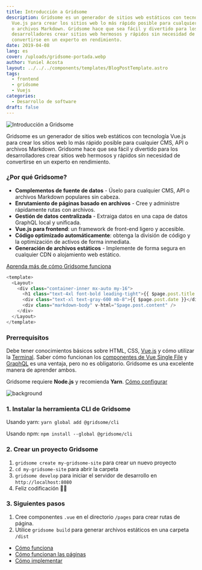 ```yaml
---
title: Introducción a Gridsome
description: Gridsome es un generador de sitios web estáticos con tecnología
  Vue.js para crear los sitios web lo más rápido posible para cualquier CMS, API
  o archivos Markdown. Gridsome hace que sea fácil y divertido para los
  desarrolladores crear sitios web hermosos y rápidos sin necesidad de
  convertirse en un experto en rendimiento.
date: 2019-04-08
lang: es
cover: /uploads/gridsome-portada.webp
author: Yuniel Acosta
layout: ../../../components/templates/BlogPostTemplate.astro
tags:
  - frontend
  - gridsome
  - Vuejs
categories:
  - Desarrollo de software
draft: false
---
```


![Introducción a Gridsome](/uploads/gridsome-portada.webp 'Introducción a Gridsome')

Gridsome es un generador de sitios web estáticos con tecnología Vue.js para crear los sitios web lo más rápido posible para cualquier CMS, API o archivos Markdown. Gridsome hace que sea fácil y divertido para los desarrolladores crear sitios web hermosos y rápidos sin necesidad de convertirse en un experto en rendimiento.

### ¿Por qué Gridsome?

- **Complementos de fuente de datos** - Úselo para cualquier CMS, API o archivos Markdown populares sin cabeza.
- **Enrutamiento de páginas basado en archivos** - Cree y administre rápidamente rutas con archivos.
- **Gestión de datos centralizada** - Extraiga datos en una capa de datos GraphQL local y unificada.
- **Vue.js para frontend**: un framework de front-end ligero y accesible.
- **Código optimizado automáticamente**: obtenga la división de código y la optimización de activos de forma inmediata.
- **Generación de archivos estáticos** - Implemente de forma segura en cualquier CDN o alojamiento web estático.

[Aprenda más de cómo Gridsome funciona](https://gridsome.org/docs/#how-it-works)

```js
<template>
  <Layout>
    <div class="container-inner mx-auto my-16">
      <h1 class="text-4xl font-bold leading-tight">{{ $page.post.title }}</h1>
      <div class="text-xl text-gray-600 mb-8">{{ $page.post.date }}</div>
      <div class="markdown-body" v-html="$page.post.content" />
    </div>
  </Layout>
</template>
```

### Prerrequisitos

Debe tener conocimientos básicos sobre HTML, CSS, [Vue.js](https://vuejs.org) y cómo utilizar la [Terminal](https://www.linode.com/docs/tools-reference/tools/using-the-terminal/). Saber cómo funcionan los [componentes de Vue Single File](https://vuejs.org/v2/guide/single-file-components.html) y [GraphQL](https://www.graphql.com/) es una ventaja, pero no es obligatorio. Gridsome es una excelente manera de aprender ambos.

Gridsome requiere **Node.js** y recomienda **Yarn**. [Cómo configurar](https://gridsome.org/docs/#prerequisites)

![background](/uploads/gridsome-stack.png)

### 1. Instalar la herramienta CLI de Gridsome

Usando yarn:
`yarn global add @gridsome/cli`

Usando npm:
`npm install --global @gridsome/cli`

### 2. Crear un proyecto Gridsome

1. `gridsome create my-gridsome-site` para crear un nuevo proyecto </li>
2. `cd my-gridsome-site` para abrir la carpeta
3. `gridsome develop` para iniciar el servidor de desarrollo en `http://localhost:8080`
4. Feliz codificación 🎉🙌

### 3. Siguientes pasos

1. Cree componentes `.vue` en el directorio `/pages` para crear rutas de página.
2. Utilice `gridsome build` para generar archivos estáticos en una carpeta `/dist`

- [Cómo funciona](https://gridsome.org/docs/#how-it-works)
- [Cómo funcionan las páginas](https://gridsome.org/docs/pages/)
- [Cómo implementar](https://gridsome.org/docs/deployment/)
